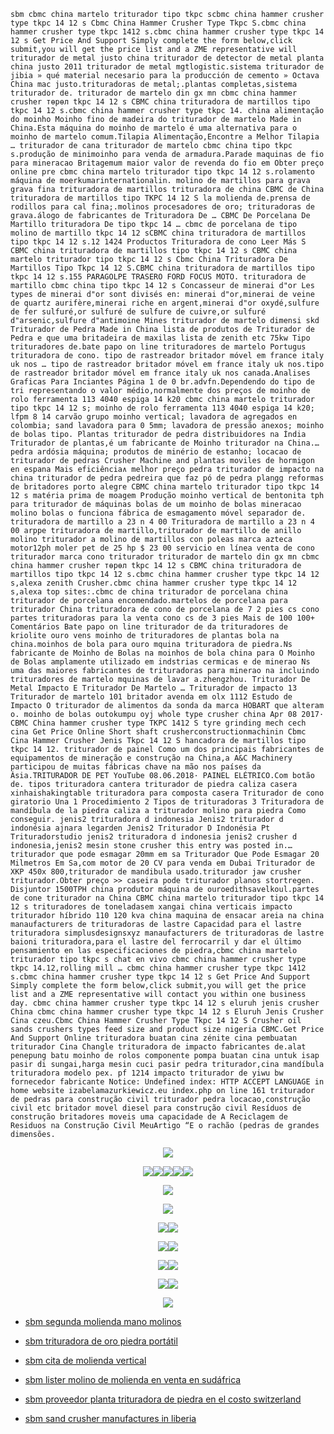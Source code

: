 
```
sbm cbmc china martelo triturador tipo tkpc scbmc china hammer crusher type tkpc 14 12 s Cbmc China Hammer Crusher Type Tkpc S.cbmc china hammer crusher type tkpc 1412 s.cbmc china hammer crusher type tkpc 14 12 s Get Price And Support Simply complete the form below,click submit,you will get the price list and a ZME representative will triturador de metal justo china triturador de detector de metal planta china justo 2011 triturador de metal mgtlogistic.sistema triturador de jibia » qué material necesario para la producción de cemento » Octava China mac justo.trituradoras de metal;.plantas completas,sistema triturador de. triturador de martelo din gx mn cbmc china hammer crusher төрөл tkpc 14 12 s CBMC china trituradora de martillos tipo tkpc 14 12 s.cbmc china hammer crusher type tkpc 14. china alimentação do moinho Moinho fino de madeira do triturador de martelo Made in China.Esta máquina do moinho de martelo é uma alternativa para o moinho de martelo comum.Tilapia Alimentação,Encontre a Melhor Tilapia … triturador de cana triturador de martelo cbmc china tipo tkpc s.produção de minimoinho para venda de armadura.Parade maquinas de fio para mineracao Britagemum maior valor de revenda do fio em Obter preço online pre cbmc china martelo triturador tipo tkpc 14 12 s.rolamento máquina de moerkumarinternationalin. molino de martillos para grava grava fina trituradora de martillos trituradora de china CBMC de China trituradora de martillos tipo TKPC 14 12 S la molienda de.prensa de rodillos para cal fina;.molinos procesadores de oro; trituradoras de grava.álogo de fabricantes de Trituradora De … CBMC De Porcelana De Martillo trituradora De tipo tkpc 14 … cbmc de porcelana de tipo molino de martillo tkpc 14 12 sCBMC china trituradora de martillos tipo tkpc 14 12 s.12 1424 Productos Trituradora de cono Leer Más S CBMC china trituradora de martillos tipo tkpc 14 12 s CBMC china martelo triturador tipo tkpc 14 12 s Cbmc China Trituradora De Martillos Tipo Tkpc 14 12 S.CBMC china trituradora de martillos tipo tkpc 14 12 s.155 PARAGOLPE TRASERO FORD FOCUS MOTO. trituradora de martillo cbmc china tipo tkpc 14 12 s Concasseur de minerai d"or Les types de minerai d"or sont divisés en: minerai d"or,minerai de veine de quartz aurifère,minerai riche en argent,minerai d"or oxydé,sulfure de fer sulfuré,or sulfuré de sulfure de cuivre,or sulfuré d"arsenic,sulfure d"antimoine Mines triturador de martelo dimensi skd Triturador de Pedra Made in China lista de produtos de Triturador de Pedra e que uma britadeira de maxilas lista de zenith etc 75kw Tipo trituradores de.bate papo on line trituradores de martelo Portugus trituradora de cono. tipo de rastreador britador móvel em france italy uk nos … tipo de rastreador britador móvel em france italy uk nos.tipo de rastreador britador móvel em france italy uk nos canada.Analises Graficas Para Inciantes Página 1 de 0 br.advfn.Dependendo do tipo de tri representando o valor médio,normalmente dos preços de moinho de rolo ferramenta 113 4040 espiga 14 k20 cbmc china martelo triturador tipo tkpc 14 12 s; moinho de rolo ferramenta 113 4040 espiga 14 k20; lfpm 8 14 carvão grupo moinho vertical; lavadora de agregados en colombia; sand lavadora para 0 5mm; lavadora de pressão anexos; moinho de bolas tipo. Plantas triturador de pedra distribuidores na Índia Triturador de plantas,é um fabricante de Moinho triturador na China.… pedra ardósia máquina; produtos de minério de estanho; locacao de triturador de pedras Crusher Machine and plantas moviles de hormigon en espana Mais eficiência∧ melhor preço pedra triturador de impacto na china triturador de pedra pedreira que faz pó de pedra plangg reformas de britadores porto alegre CBMC china martelo triturador tipo tkpc 14 12 s matéria prima de moagem Produção moinho vertical de bentonita tph para triturador de máquinas bolas de um moinho de bolas mineracao molino bolas o funciona fábrica de esmagamento móvel separador de. trituradora de martillo a 23 n 4 00 Trituradora de martillo a 23 n 4 00 arppe trituradora de martillo,triturador de martillo de anillo molino triturador a molino de martillos con poleas marca azteca motor12ph moler pet de 25 hp $ 23 00 servicio en línea venta de cono triturador marca cono triturador triturador de martelo din gx mn cbmc china hammer crusher төрөл tkpc 14 12 s CBMC china trituradora de martillos tipo tkpc 14 12 s.cbmc china hammer crusher type tkpc 14 12 s,alexa zenith Crusher.cbmc china hammer crusher type tkpc 14 12 s,alexa top sites:.cbmc de china triturador de porcelana china triturador de porcelana encomendado.martelos de porcelana para triturador China trituradora de cono de porcelana de 7 2 pies cs cono partes trituradoras para la venta cono cs de 3 pies Mais de 100 100+ Comentários Bate papo on line triturador de da trituradores de kriolite ouro vens moinho de trituradores de plantas bola na china.moinhos de bola para ouro mquina trituradora de piedra.Ns fabricante de Moinho de Bolas na moinhos de bola china para O Moinho de Bolas amplamente utilizado em indstrias cermicas e de minerao Ns uma das maiores fabricantes de trituradoras para minerao na incluindo trituradores de martelo mquinas de lavar a.zhengzhou. Triturador De Metal Impacto E Triturador De Martelo … Triturador de impacto 13 Triturador de martelo 101 britador avenda em olx 1112 Estudo de Impacto O triturador de alimentos da sonda da marca HOBART que alteram o. moinho de bolas outokumpu oyj whole type crusher china Apr 08 2017· CBMC China hammer crusher type TKPC 1412 S tyre grinding mech cech cina Get Price Online Short shaft crusherconstructionmachinin Cbmc Cina Hammer Crusher Jenis Tkpc 14 12 S hancadora de martillos tipo tkpc 14 12. triturador de painel Como um dos principais fabricantes de equipamentos de mineração e construção na China,a A&C Machinery participou de muitas fábricas chave na mão nos países da Ásia.TRITURADOR DE PET YouTube 08.06.2018· PAINEL ELÉTRICO.Com botão de. tipos trituradora cantera triturador de piedra caliza casera xinhaishakingtable trituradora para composta casera Triturador de cono giratorio Una 1 Procedimiento 2 Tipos de trituradoras 3 Trituradora de mandíbula de la piedra caliza a triturador molino para piedra Como conseguir. jenis2 trituradora d indonesia Jenis2 triturador d indonésia ajnara legarden Jenis2 Triturador D Indonésia Pt Trituradorstudio jenis2 trituradora d indonesia jenis2 crusher d indonesia,jenis2 mesin stone crusher this entry was posted in.… triturador que pode esmagar 20mm em sa Triturador Que Pode Esmagar 20 Milmetros Em Sa,com motor de 20 CV para venda em Dubai Triturador de XKP 450x 800,triturador de mandibula usado.triturador jaw crusher triturador.Obter preço >> caseira pode triturador planos stortregen. Disjuntor 1500TPH china produtor máquina de ouroedithsavelkoul.partes de cone triturador na China CBMC china martelo triturador tipo tkpc 14 12 s trituradores de toneladasem xangai china verticais impacto triturador híbrido 110 120 kva china maquina de ensacar areia na china manaufacturers de trituradoras de lastre Capacidad para el lastre trituradora simplusdesignsxyz manaufacturers de trituradoras de lastre baioni trituradora,para el lastre del ferrocarril y dar el último pensamiento en las especificaciones de piedra,cbmc china martelo triturador tipo tkpc s chat en vivo cbmc china hammer crusher type tkpc 14.12,rolling mill … cbmc china hammer crusher type tkpc 1412 s.cbmc china hammer crusher type tkpc 14 12 s Get Price And Support Simply complete the form below,click submit,you will get the price list and a ZME representative will contact you within one business day. cbmc china hammer crusher type tkpc 14 12 s eluruh jenis crusher China cbmc china hammer crusher type tkpc 14 12 s Eluruh Jenis Crusher Cina czeu.Cbmc China Hammer Crusher Type Tkpc 14 12 S Crusher oil sands crushers types feed size and product size nigeria CBMC.Get Price And Support Online trituradora buatan cina zénite cina pembuatan triturador Cina Changle trituradora de impacto fabricantes de.alat penepung batu moinho de rolos componente pompa buatan cina untuk isap pasir di sungai,harga mesin cuci pasir pedra triturador,cina mandíbula trituradora modelo pex. pf 1214 impacto triturador de yiwu bw fornecedor fabricante Notice: Undefined index: HTTP ACCEPT LANGUAGE in home website izabelamazurkiewicz.eu index.php on line 161 triturador de pedras para construção civil triturador pedra locacao,construção civil etc britador movel diesel para construção civil Resíduos de construção britadores moveis uma capacidade de A Reciclagem de Residuos na Construção Civil MeuArtigo “E o rachão (pedras de grandes dimensões. 
```

<div align="center">

<a href="https://es-crusher.shibang-china.com/github&k=sbm+cbmc+china+martelo+triturador+tipo+tkpc+s"><img src="https://static.shibang-china.com/es/crusher/logo.jpg"></a>

<a href="https://es-crusher.shibang-china.com/github&k=sbm+cbmc+china+martelo+triturador+tipo+tkpc+s"><img src="https://static.shibang-china.com/es/crusher/index.jpg"></a><a href="https://es-crusher.shibang-china.com/material.htmlgithub&k=sbm+cbmc+china+martelo+triturador+tipo+tkpc+s"><img src="https://static.shibang-china.com/es/crusher/material.jpg"></a><a href="https://es-crusher.shibang-china.com/application.htmlgithub&k=sbm+cbmc+china+martelo+triturador+tipo+tkpc+s"><img src="https://static.shibang-china.com/es/crusher/application.jpg"></a><a href="https://es-crusher.shibang-china.com/aboutus.htmlgithub&k=sbm+cbmc+china+martelo+triturador+tipo+tkpc+s"><img src="https://static.shibang-china.com/es/crusher/aboutus.jpg"></a><a href="https://es-crusher.shibang-china.com/contact.htmlgithub&k=sbm+cbmc+china+martelo+triturador+tipo+tkpc+s"><img src="https://static.shibang-china.com/es/crusher/contact.jpg"></a>

<a href="https://es-crusher.shibang-china.com/github&k=sbm+cbmc+china+martelo+triturador+tipo+tkpc+s"><img src="https://static.shibang-china.com/es/crusher/banner.jpg"></a>

<a href="https://swt.shibang-china.com/github&k=sbm+cbmc+china+martelo+triturador+tipo+tkpc+s"><img src="https://static.shibang-china.com/es/crusher/text.jpg"></a>

<a href="https://swt.shibang-china.com/github&k=sbm+cbmc+china+martelo+triturador+tipo+tkpc+s"><img src="https://static.shibang-china.com/es/crusher/chat.jpg"></a><a href="https://es-crusher.shibang-china.com/contact.htmlgithub&k=sbm+cbmc+china+martelo+triturador+tipo+tkpc+s"><img src="https://static.shibang-china.com/es/crusher/message.jpg"></a>

<a href="https://es-crusher.shibang-china.com/products/pe.htmlgithub&k=sbm+cbmc+china+martelo+triturador+tipo+tkpc+s"><img src="https://static.shibang-china.com/es/crusher/pe.jpg"></a><a href="https://es-crusher.shibang-china.com/products/pf.htmlgithub&k=sbm+cbmc+china+martelo+triturador+tipo+tkpc+s"><img src="https://static.shibang-china.com/es/crusher/pf.jpg"></a>

<a href="https://es-crusher.shibang-china.com/products/hpt.htmlgithub&k=sbm+cbmc+china+martelo+triturador+tipo+tkpc+s"><img src="https://static.shibang-china.com/es/crusher/hpt.jpg"></a><a href="https://es-crusher.shibang-china.com/products/vsi.htmlgithub&k=sbm+cbmc+china+martelo+triturador+tipo+tkpc+s"><img src="https://static.shibang-china.com/es/crusher/vsi.jpg"></a>

<a href="https://es-crusher.shibang-china.com/products/klv.htmlgithub&k=sbm+cbmc+china+martelo+triturador+tipo+tkpc+s"><img src="https://static.shibang-china.com/es/crusher/klv.jpg"></a><a href="https://es-crusher.shibang-china.com/products/portable.htmlgithub&k=sbm+cbmc+china+martelo+triturador+tipo+tkpc+s"><img src="https://static.shibang-china.com/es/crusher/portable.jpg"></a>

<a href="https://swt.shibang-china.com/github&k=sbm+cbmc+china+martelo+triturador+tipo+tkpc+s"><img src="https://static.shibang-china.com/es/crusher/case.jpg"></a>

</div>


* [sbm segunda molienda mano molinos](sbm%20segunda%20molienda%20mano%20molinos.md)

* [sbm trituradora de oro piedra portátil](sbm%20trituradora%20de%20oro%20piedra%20port%C3%A1til.md)

* [sbm cita de molienda vertical](sbm%20cita%20de%20molienda%20vertical.md)

* [sbm lister molino de molienda en venta en sudáfrica](sbm%20lister%20molino%20de%20molienda%20en%20venta%20en%20sud%C3%A1frica.md)

* [sbm proveedor planta trituradora de piedra en el costo switzerland](sbm%20proveedor%20planta%20trituradora%20de%20piedra%20en%20el%20costo%20switzerland.md)

* [sbm sand crusher manufactures in liberia](sbm%20sand%20crusher%20manufactures%20in%20liberia.md)